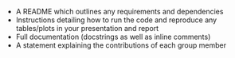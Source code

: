  - A README which outlines any requirements and dependencies
 - Instructions detailing how to run the code and reproduce any tables/plots in your presentation and report
 - Full documentation (docstrings as well as inline comments)
 - A statement explaining the contributions of each group member